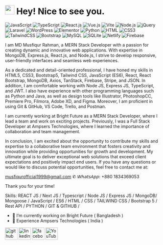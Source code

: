 <h1><img src="https://emojis.slackmojis.com/emojis/images/1531849430/4246/blob-sunglasses.gif?1531849430" width="30"/> Hey! Nice to see you.</h1>

![JavaScript](https://img.shields.io/badge/JavaScript-F7DF1E?style=flat-square&logo=javascript&logoColor=black)
![TypeScript](https://img.shields.io/badge/TypeScript-007ACC?style=flat-square&logo=typescript&logoColor=white)
![React.js](https://img.shields.io/badge/React.js-0081CB?style=flat-square&logo=react&logoColor=61DAFB)
![Vue.js](https://img.shields.io/badge/Vue.js-35495E?style=flat-square&logo=vue.js&logoColor=4FC08D)
![Vite](https://img.shields.io/badge/Vite-593D88?style=flat-square&logo=vite&logoColor=white)
![Node.js](https://img.shields.io/badge/Node.js-43853D?style=flat-square&logo=node.js&logoColor=white)
![jQuery](https://img.shields.io/badge/jQuery-0769AD?style=flat-square&logo=jquery&logoColor=white)
![Laravel](https://img.shields.io/badge/Laravel-FF2D20?style=flat-square&logo=laravel&logoColor=white)
![WordPress](https://img.shields.io/badge/Wordpress-21759B?style=flat-square&logo=wordpress&logoColor=white)
![Elementor](https://img.shields.io/badge/Elementor-9146FF?style=flat-square&logo=elementor&logoColor=white)
![Python](https://img.shields.io/badge/Python-3776AB?style=flat-square&logo=python&logoColor=white)
![HTML](https://img.shields.io/badge/HTML5-E34F26?style=flat-square&logo=html5&logoColor=white)
![CSS3](https://img.shields.io/badge/CSS3-1572B6?style=flat-square&logo=css3&logoColor=white)
![TailwindCSS](https://img.shields.io/badge/Tailwind_CSS-38B2AC?style=flat-square&logo=tailwind-css&logoColor=white)
![Bootstrap](https://img.shields.io/badge/Bootstrap-563D7C?style=flat-square&logo=bootstrap&logoColor=white)
![MySQL](https://img.shields.io/badge/MySQL-005C84?style=flat-square&logo=mysql&logoColor=white)
![SQLite](https://img.shields.io/badge/SQLite-07405E?style=flat-square&logo=sqlite&logoColor=white)
![Netlify](https://img.shields.io/badge/Netlify-00C7B7?style=flat-square&logo=netlify&logoColor=white)
![Firebase](https://img.shields.io/badge/Firebase-00C7B7?style=flat-square&logo=firebase&logoColor=white)


I am MD Musfiqur Rahman, a MERN Stack Developer with a passion for creating dynamic and innovative web applications. With expertise in MongoDB, Express.js, React.js, and Node.js, I strive to develop responsive, user-friendly interfaces and seamless web experiences.

As a dedicated and detail-oriented professional, I have honed my skills in HTML5, CSS3, Bootstrap5, Tailwind CSS, JavaScript (ES6), React, React Bootstrap, MongoDB, Axios, TanStack, Firebase, Stripe, and JSON. In addition, I am comfortable working with Node JS, Express JS, TypeScript, and JWT. I also have experience with other programming languages such as Python and Java, as well as design tools like Illustrator, PhotoshopCC, Premiere Pro, Filmora, Adobe XD, and Figma. Moreover, I am proficient in using Git & GitHub, VS Code, Trello, and Postman.

I am currently working at Bright Future as a MERN Stack Developer, where I lead a team and work on exciting projects. Previously, I was a Full Stack Developer at Ampsers Technologies, where I learned the importance of collaboration and team management.

In conclusion, I am excited about the opportunity to contribute my skills and expertise to a collaborative team environment that fosters creativity and innovation while providing opportunities for growth and development. My ultimate goal is to deliver exceptional web solutions that exceed client expectations and positively impact end users. If you have any questions or would like to discuss potential opportunities, feel free to contact me at:

musfiqurofficial1999@gmail.com
✆ 𝘞𝘩𝘢𝘵𝘴𝘈𝘱𝘱: +880 1834369053

Thank you for your time!

Skills: REACT JS / Next JS / Typescript / Node JS / Express JS / MongoDB/ Mongoose / JavaScript / ES6 / HTML / CSS / TAILWIND CSS / Bootstrap 5 / Rest API / PYTHON / GIT & GITHUB / 

- 🔭 I’m currently working on Bright Future ( Bangladesh )
- 🔭 Experience Ampsers Technologies ( India )


[<img src='https://cdn.icon-icons.com/icons2/1907/PNG/512/iconfinder-github-4555889_121361.png' alt='github' height='40'>](https://github.com/musfiqurofficial)  [<img src='https://cdn-icons-png.flaticon.com/512/174/174857.png' alt='linkedin' height='40'>](https://www.linkedin.com/in/musfiqurofficial/)  [<img src='https://cdn.icon-icons.com/icons2/2108/PNG/512/facebook_icon_130940.png' alt='facebook' height='40'>](https://www.facebook.com/musfiqurofficialF)  [<img src='https://upload.wikimedia.org/wikipedia/commons/thumb/0/09/YouTube_full-color_icon_%282017%29.svg/2560px-YouTube_full-color_icon_%282017%29.svg.png' alt='YouTube' height='40'>](https://www.youtube.com/channel/UC1gJ3FMsT2D3emyi2_TfBtA)  

